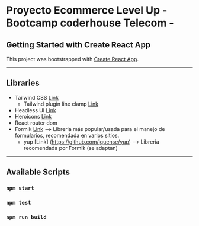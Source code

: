 # Proyecto Ecommerce Level Up - Bootcamp coderhouse Telecom -

## Getting Started with Create React App

This project was bootstrapped with [Create React App](https://github.com/facebook/create-react-app).

---
## Libraries
- Tailwind CSS [Link](https://tailwindcss.com/) 
  - Tailwind plugin line clamp [Link](https://github.com/tailwindlabs/tailwindcss-line-clamp)
- Headless UI [Link](https://headlessui.dev/react/)
- Heroicons [Link](https://heroicons.com/)
- React router dom
- Formik [Link](https://github.com/jaredpalmer/formik) --> Libreria más popular/usada para el manejo de formularios, recomendada en varios sitios.
  - yup [Link] (https://github.com/jquense/yup) --> Libreria recomendada por Formik (se adaptan)

---
## Available Scripts

### `npm start`
### `npm test`
### `npm run build`


